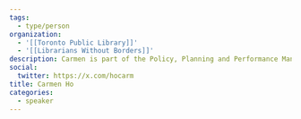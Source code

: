 ```yaml
---
tags:
  - type/person
organization:
  - '[[Toronto Public Library]]'
  - '[[Librarians Without Borders]]'
description: Carmen is part of the Policy, Planning and Performance Management team at Toronto Public Library. In her role as a Planning Specialist, she engages in long and short-term planning for the organization and develops standards, performance measures and evaluates methodologies and outputs on library projects and services.
social:
  twitter: https://x.com/hocarm
title: Carmen Ho
categories:
  - speaker
---
```

